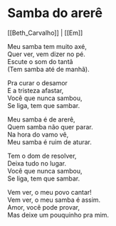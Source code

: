 # Samba do arerê
[[Beth_Carvalho]] | [[Em]]

Meu samba tem muito axé,  
Quer ver, vem dizer no pé.  
Escute o som do tantã  
(Tem samba até de manhã).

Pra curar o desamor  
E a tristeza afastar,  
Você que nunca sambou,  
Se liga, tem que sambar.

Meu samba é de arerê,  
Quem samba não quer parar.  
Na hora do vamo vê,  
Meu samba é ruim de aturar.

Tem o dom de resolver,  
Deixa tudo no lugar.  
Você que nunca sambou,  
Se liga, tem que sambar.

Vem ver, o meu povo cantar!  
Vem ver, o meu samba é assim.  
Amor, você pode provar,  
Mas deixe um pouquinho pra mim.